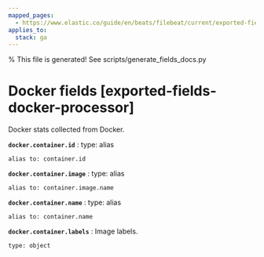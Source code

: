 ```yaml
---
mapped_pages:
  - https://www.elastic.co/guide/en/beats/filebeat/current/exported-fields-docker-processor.html
applies_to:
  stack: ga
---
```


% This file is generated! See scripts/generate_fields_docs.py

# Docker fields [exported-fields-docker-processor]

Docker stats collected from Docker.

**`docker.container.id`**
:   type: alias

    alias to: container.id


**`docker.container.image`**
:   type: alias

    alias to: container.image.name


**`docker.container.name`**
:   type: alias

    alias to: container.name


**`docker.container.labels`**
:   Image labels.

    type: object


